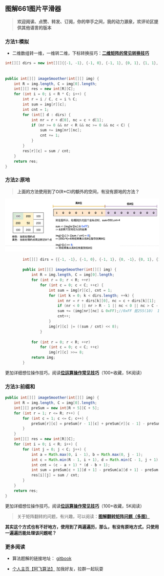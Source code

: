 ## 图解661图片平滑器

> **欢迎阅读、点赞、转发、订阅，你的举手之间，我的动力源泉，欢评论区提供其他语言的版本**

### 方法1:模拟

- 二维数组转一维，一维转二维，下标转换技巧：**[二维矩阵的常见转换技巧](https://leetcode-cn.com/circle/article/yXym7U/)**

```java
int[][] dirs = new int[][]{{-1, -1}, {-1, 0}, {-1, 1}, {0, 1}, {1, 1}, {1, 0}, {1, -1}, {0, -1}};


public int[][] imageSmoother(int[][] img) {
    int R = img.length, C = img[0].length;
    int[][] res = new int[R][C];
    for (int i = 0; i < R * C; i++) {
        int r = i / C, c = i % C;
        int sum = img[r][c];
        int cnt = 1;
        for (int[] d : dirs) {
            int nr = r + d[0], nc = c + d[1];
            if (nr >= 0 && nr < R && nc >= 0 && nc < C) {
                sum += img[nr][nc];
                cnt += 1;
            }
        }
        res[r][c] = sum / cnt;
    }
    return res;
}
```





### 方法2:原地

> **上面的方法使用到了O(R*C)的额外的空间，有没有原地的方法？**

![](/imgs/leetcode/classify/image-20220324083404842.png)

```java
        int[][] dirs = {{-1, -1}, {-1, 0}, {-1, 1}, {0, -1}, {0, 1}, {1, -1}, {1, 0}, {1, 1}};

        public int[][] imageSmoother(int[][] img) {
            int R = img.length, C = img[0].length;
            for (int r = 0; r < R; ++r)
                for (int c = 0; c < C; ++c) {
                    int sum = img[r][c], cnt = 1;
                    for (int k = 0; k < dirs.length; ++k) {
                        int nr = r + dirs[k][0], nc = c + dirs[k][1];
                        if (nr < 0 || nr > R - 1 || nc < 0 || nc > C - 1) continue;
                        sum += (img[nr][nc] & 0xFF);//0xFF 是255(10)  11111111(2)
                        cnt++;
                    }
                    img[r][c] |= ((sum / cnt) << 8);
                }

            for (int r = 0; r < R; ++r)
                for (int c = 0; c < C; ++c)
                    img[r][c] >>= 8;
            return img;
        }
```

更加详细想位操作技巧，阅读[**位运算操作常见技巧**](https://blog.csdn.net/wat1r/article/details/114298873)（100+收藏，5K阅读）



### 方法3:前缀和

```java
public int[][] imageSmoother(int[][] img) {
    int R = img.length, C = img[0].length;
    int[][] preSum = new int[R + 5][C + 5];
    for (int r = 1; r <= R; r++) {
        for (int c = 1; c <= C; c++) {
            preSum[r][c] = preSum[r - 1][c] + preSum[r][c - 1] - preSum[r - 1][c - 1] + img[r - 1][c - 1];
        }
    }
    int[][] res = new int[R][C];
    for (int i = 0; i < R; i++) {
        for (int j = 0; j < C; j++) {
            int a = Math.max(0, i - 1), b = Math.max(0, j - 1);
            int c = Math.min(R - 1, i + 1), d = Math.min(C - 1, j + 1);
            int cnt = (c - a + 1) * (d - b + 1);
            int sum = preSum[c + 1][d + 1] - preSum[a][d + 1] - preSum[c + 1][b] + preSum[a][b];
            res[i][j] = sum / cnt;
        }
    }
    return res;
}
```

更加详细想位操作技巧，阅读[**位运算操作常见技巧**](https://blog.csdn.net/wat1r/article/details/114298873)（100+收藏，5K阅读）

> 关于矩阵翻转的问题，有兴趣，可以阅读：[**图解翻转矩阵问题（多图）**](https://leetcode-cn.com/problems/rotate-image/solution/by-a-fei-8-5nk9/)

**其实这个方式也有不好地方，使用到了两遍遍历，那么，有没有原地方式，只使用一遍遍历能处理该问题呢？**

### 更多阅读

- 算法题解的链接地址： [gitbook](https://cnwangzhou.gitbook.io/algorithm/)

- [个人主页【阿飞算法】](https://blog.csdn.net/wat1r/article/details/117533156) 加我好友，拉群一起玩耍